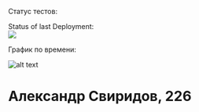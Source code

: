 Статус тестов:

Status of last Deployment:<br><img src='https://github.com/alex76x76/TP2/workflows/GitHub Actions Demo/badge.svg?branch=main'><br>


График по времени:

![alt text](https://i.imgur.com/Nkrlc7B.png)

# Александр Свиридов, 226
